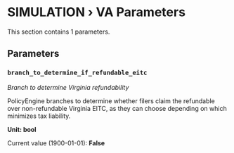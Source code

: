 # SIMULATION › VA Parameters

This section contains 1 parameters.

## Parameters

### `branch_to_determine_if_refundable_eitc`
*Branch to determine Virginia refundability*

PolicyEngine branches to determine whether filers claim the refundable over non-refundable Virginia EITC, as they can choose depending on which minimizes tax liability.

**Unit: bool**

Current value (1900-01-01): **False**


